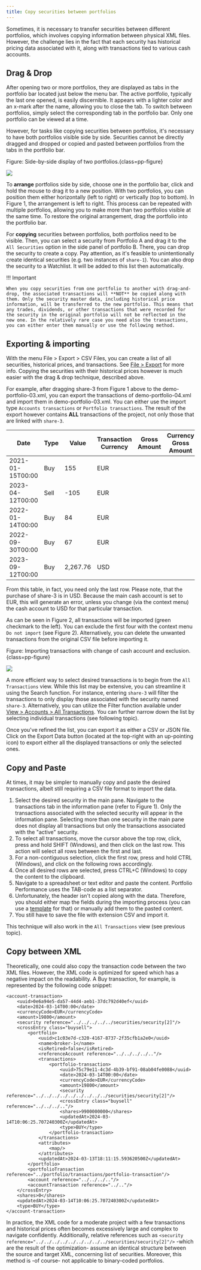 ```yaml
---
title: Copy securities between portfolios
---
```

Sometimes, it is necessary to transfer securities between different portfolios, which involves copying information between physical XML files. However, the challenge lies in the fact that each security has historical pricing data associated with it, along with transactions tied to various cash accounts.

## Drag & Drop

After opening two or more portfolios, they are displayed as tabs in the portfolio bar located just below the menu bar. The active portfolio, typically the last one opened, is easily discernible. It appears with a lighter color and an x-mark after the name, allowing you to close the tab. To switch between portfolios, simply select the corresponding tab in the portfolio bar. Only one portfolio can be viewed at a time.

However, for tasks like copying securities between portfolios, it's necessary to have both portfolios visible side by side. Securities cannot be directly dragged and dropped or copied and pasted between portfolios from the tabs in the portfolio bar.

Figure: Side-by-side display of two portfolios.{class=pp-figure}

![](./images/portfolios-side-by-side.png)

To **arrange** portfolios side by side, choose one in the portfolio bar, click and hold the mouse to drag it to a new position. With two portfolios, you can position them either horizontally (left to right) or vertically (top to bottom). In Figure 1, the arrangement is left to right. This process can be repeated with multiple portfolios, allowing you to make more than two portfolios visible at the same time. To restore the original arrangement, drag the portfolio into the portfolio bar.

For **copying** securities between portfolios, both portfolios need to be visible. Then, you can select a security from Portfolio A and drag it to the `All Securities` option in the side panel of portfolio B. There, you can drop the security to create a copy. Pay attention, as it's feasible to unintentionally create identical securities (e.g. two instances of `share-1`). You can also drop the security to a Watchlist. It will be added to this list then automatically.

!!! Important
    
    When you copy securities from one portfolio to another with drag-and-drop, the associated transactions will **NOT** be copied along with them. Only the security master data, including historical price information, will be transferred to the new portfolio. This means that any trades, dividends, or other transactions that were recorded for the security in the original portfolio will not be reflected in the new one. In the relatively rare case you need also the transactions, you can either enter them manually or use the following method.

## Exporting & importing

With the menu File > Export > CSV Files, you can create a list of all securities, historical prices, and transactions. See [File > Export](../reference/file/export.md) for more info. Copying the securities with their historical prices however is much easier with the drag & drop technique, described above.

For example, after dragging share-3 from Figure 1 above to the demo-portfolio-03.xml, you can export the transactions of demo-portfolio-04.xml and import them in demo-portfolio-03.xml. You can either use the import type `Accounts transactions` or `Portfolio transactions`. The result of the export however contains **ALL** transactions of the project, not only those that are linked with `share-3`. 

| Date | Type | Value | Transaction Currency | Gross Amount | Currency Gross Amount | Exchange Rate | Fees | Taxes | Shares | ISIN | WKN | Ticker Symbol | Security Name | Note |
| --- | --- | --- | --- | --- | --- | --- | --- | --- | --- | --- | --- | --- | --- | --- |
| 2021-01-15T00:00 | Buy | 155 | EUR |  |  |  | 3 | 2 | 10 |  |  | DTE.DE | share-1 | 2 |
| 2023-04-12T00:00 | Sell | -105 | EUR |  |  |  | 5 | 2 | 5 |  |  | DTE.DE | share-1 | 8 |
| 2022-01-14T00:00 | Buy | 84 | EUR |  |  |  | 3 | 1 | 5 |  |  | DTE.DE | share-1 | 4 |
| 2022-09-30T00:00 | Buy | 67 | EUR |  |  |  | 2 | 1 | 8 |  |  | TMV.DE | share-2 | 6 |
| 2023-09-12T00:00 | Buy | 2,267.76 | USD |  |  |  | 14 | 6 | 4 |  |  | ADBE | share-3 | 10-copy |

From this table, in fact, you need only the last row. Please note, that the purchase of share-3 is in USD. Because the main cash account is set to EUR, this will generate an error, unless you change (via the context menu) the cash account to USD for that particular transaction.

As can be seen in Figure 2, all transactions will be imported (green checkmark to the left). You can exclude the first four with the context menu `Do not import` (see Figure 2). Alternatively, you can delete the unwanted transactions from the original CSV file before importing it. 

Figure: Importing transactions with change of cash account and exclusion. {class=pp-figure}

![](images/copy-securities-import-transactions.png)

A more efficient way to select desired transactions is to begin from the `All Transactions` view. While this list may be extensive, you can streamline it using the Search function. For instance, entering `share-3` will filter the transactions to only display those associated with the security named `share-3`. Alternatively, you can utilize the Filter function available under [View > Accounts > All Transactions](../reference/view/accounts/all-transactions.md).  You can further narrow down the list by selecting individual transactions (see following topic). 

Once you've refined the list, you can export it as either a CSV or JSON file. Click on the Export Data button (located at the top-right with an up-pointing icon) to export either all the displayed transactions or only the selected ones.

## Copy and Paste

At times, it may be simpler to manually copy and paste the desired transactions, albeit still requiring a CSV file format to import the data.

1. Select the desired security in the main pane. Navigate to the transactions tab in the information pane (refer to Figure 1). Only the transactions associated with the selected security will appear in the information pane. Selecting more than one security in the main pane does not display all transactions but only the transactions associated with the "active" security.
2. To select all transactions, move the cursor above the top row, click, press and hold SHIFT (Windows), and then click on the last row. This action will select all rows between the first and last.
3. For a non-contiguous selection, click the first row, press and hold CTRL (Windows), and click on the following rows accordingly.
4. Once all desired rows are selected, press CTRL+C (Windows) to copy the content to the clipboard.
5. Navigate to a spreadsheet or text editor and paste the content. Portfolio Performance uses the TAB-code as a list separator.
6. Unfortunately, the header isn't copied along with the data. Therefore, you should either map the fields during the importing process (you can use a [template](../reference/file/import/csv-import.md) for that) or manually add them to the pasted content.
7. You still have to save the file with extension CSV and import it.

This technique will also work in the `All Transactions` view (see previous topic).


## Copy between XML

Theoretically, one could also copy the transaction code between the two XML files. However, the XML code is optimized for speed which has a negative impact on the readability. A Buy transaction, for example, is represented by the following code snippet:
```
<account-transaction>
    <uuid>0e6a94e5-da57-44d4-aeb1-37dc792d40ef</uuid>
    <date>2024-03-14T00:00</date>
    <currencyCode>EUR</currencyCode>
    <amount>19800</amount>
    <security reference="../../../../../securities/security[2]"/>
    <crossEntry class="buysell">
        <portfolio>
            <uuid>c1c03e7d-c320-4167-8737-2f35cfb1a2e0</uuid>
            <name>broker-1</name>
            <isRetired>false</isRetired>
            <referenceAccount reference="../../../../.."/>
            <transactions>
                <portfolio-transaction>
                    <uuid>75c79e11-4c3d-4b39-bf91-08ab04fe0088</uuid>
                    <date>2024-03-14T00:00</date>
                    <currencyCode>EUR</currencyCode>
                    <amount>19800</amount>
                    <security reference="../../../../../../../../../securities/security[2]"/>
                    <crossEntry class="buysell" reference="../../../.."/>
                    <shares>9900000000</shares>
                    <updatedAt>2024-03-14T10:06:25.707240300Z</updatedAt>
                    <type>BUY</type>
                </portfolio-transaction>
            </transactions>
            <attributes>
                <map/>
            </attributes>
            <updatedAt>2024-03-13T18:11:15.593620500Z</updatedAt>
        </portfolio>
        <portfolioTransaction reference="../portfolio/transactions/portfolio-transaction"/>
        <account reference="../../../.."/>
        <accountTransaction reference="../.."/>
    </crossEntry>
    <shares>0</shares>
    <updatedAt>2024-03-14T10:06:25.707240300Z</updatedAt>
    <type>BUY</type>
</account-transaction>

```
In practice, the XML code for a moderate project with a few transactions and historical prices often becomes excessively large and complex to navigate confidently. Additionally, relative references such as `<security reference="../../../../../../../../../securities/security[2]"/>` -which are the result of the optimization- assume an identical structure between the source and target XML, concerning list of securities. Moreover, this method is -of course- not applicable to binary-coded portfolios.

